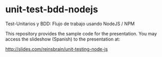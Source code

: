 # unit-test-bdd-nodejs
Test-Unitarios y BDD: Flujo de trabajo usando NodeJS / NPM

This repository provides the sample code for the presentation. You may access the slideshow (Spanish) to the presentation at:

http://slides.com/reinsbrain/unit-testing-node-js

